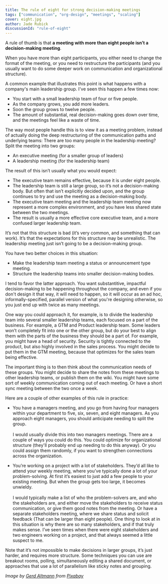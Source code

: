 ```yaml
---
title: The rule of eight for strong decision-making meetings
tags: ["communication", "org-design", "meetings", "scaling"]
cover: eight.jpg
author: Jade Rubick
discussionId: "rule-of-eight"
---
```


A rule of thumb is that **a meeting with more than eight people isn’t a decision-making meeting**. 

When you have more than eight participants, you either need to change the format of the meeting, or you need to restructure the participants (and you usually want to do some deeper work on communication and organizational structure).

<re-img src="eight.jpg"></re-img>

A common example that illustrates this point is what happens with a company's main leadership group. I've seen this happen a few times now:

*   You start with a small leadership team of four or five people. 
*   As the company grows, you add more leaders. 
*   Soon the group grows to twelve people.
*   The amount of substantial, real decision-making goes down over time, and the meetings feel like a waste of time.

The way most people handle this is to view it as a meeting problem, instead of actually doing the deep restructuring of the communication paths and underlying teams: There are too many people in the leadership meeting? Split the meeting into two groups:

*   An executive meeting (for a smaller group of leaders)
*   A leadership meeting (for the leadership team)

The result of this isn’t usually what you would expect:

*   The executive team remains effective, because it is under eight people. 
*   The leadership team is still a large group, so it’s not a decision-making body. But often that isn’t explicitly decided upon, and the group continues to try and use the meeting as a decision-making body.
*   The executive team meeting and the leadership team meeting now represent a more complex environment, and you have less shared state between the two meetings. 
*   The result is usually a more effective core executive team, and a more confused larger leadership team.

It’s not that this structure is bad (it’s very common, and something that can work). It’s that the expectations for this structure may be unrealistic. The leadership meeting just isn’t going to be a decision-making group. 

You have two better choices in this situation:

* Make the leadership team meeting a status or announcement type meeting.
* Structure the leadership teams into smaller decision-making bodies.

I tend to favor the latter approach. You want substantitive, impactful decision-making to be happening throughout the company, and even if you don't design it that way, it will need to happen, so it will occur as an ad hoc, informally-specified, parallel version of what you're designing otherwise, so you just end up with twice as many meetings. 

One way you could approach it, for example, is to divide the leadership team into several smaller leadership teams, each focused on a part of the business. For example, a GTM and Product leadership team. Some leaders won’t completely fit into one or the other group, but do your best to align them with the parts of the business they should be a part of. For example, you might have a head of security. Security is tightly connected to the product, but also highly involved in the sales process. You might decide to put them in the GTM meeting, because that optimizes for the sales team being effective.

The important thing is to then think about the communication needs of these groups. You might decide to share the notes from these meetings to other leadership teams, or publish them on the wiki. You might have some sort of weekly communication coming out of each meeting. Or have a short sync meeting between the two once a week.

Here are a couple of other examples of this rule in practice: 

*   You have a managers meeting, and you go from having four managers within your department to five, six, seven, and eight managers. As you approach eight managers, you should anticipate needing to split the group.  \
\
I would usually divide this into two managers meetings. There are a couple of ways you could do this. You could optimize for organizational structure (they'll probably end up needing to do this anyway). Or you could assign them randomly, if you want to strengthen connections across the organization. 

*   You’re working on a project with a lot of stakeholders. They’d all like to attend your weekly meeting, where you’ve typically done a lot of your problem-solving. At first it’s easiest to just add a few people to your existing meeting. But when the group gets too large, it becomes unwieldy.  \
 \
I would typically make a list of who the problem-solvers are, and who the stakeholders are, and either move the stakeholders to receive status communication, or give them good notes from the meeting. Or have a separate stakeholders meeting, where we share status and solicit feedback (That can be larger than eight people). One thing to look at in this situation is why there are so many stakeholders, and if that truly makes sense. I’ve seen times when there were eight stakeholders and two engineers working on a project, and that always seemed a little suspect to me. 

Note that it’s not impossible to make decisions in larger groups, it’s just harder, and requires more structure. Some techniques you can use are breakout rooms, polling, simultaneously editing a shared document, or approaches that use a lot of parallelism like sticky notes and grouping.

_Image by <a href="https://pixabay.com/users/geralt-9301/">Gerd Altmann</a> from <a href="https://pixabay.com/">Pixabay</a>_